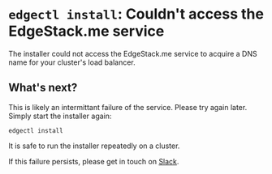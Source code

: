 # `edgectl install`: Couldn't access the EdgeStack.me service

The installer could not access the EdgeStack.me service to acquire a DNS name for your cluster's load balancer.

## What's next?

This is likely an intermittant failure of the service. Please try again later. Simply start the installer again:

```shell
edgectl install
```

It is safe to run the installer repeatedly on a cluster.

If this failure persists, please get in touch on [Slack](http://d6e.co/slack).
